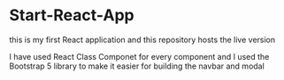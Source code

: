 # Start-React-App

this is my first React application and this repository hosts the live version 

I have used React Class Componet for every component and I used the Bootstrap 5 library to make it easier for building the navbar and modal 

